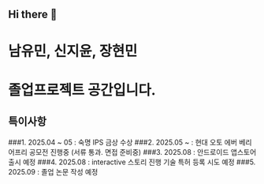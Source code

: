 ## Hi there 👋

# 남유민, 신지윤, 장현민 
# 졸업프로젝트 공간입니다. 

## 특이사항
###1. 2025.04 ~ 05 : 숙명 IPS 금상 수상
###2. 2025.05 ~ : 현대 오토 에버 베리어프리 공모전 진행중 (서류 통과. 면접 준비중)
###3. 2025.08 : 안드로이드 앱스토어 출시 예정 
###4. 2025.08 : interactive 스토리 진행 기술 특허 등록 시도 예정
###5. 2025.09 : 졸업 논문 작성 예정
